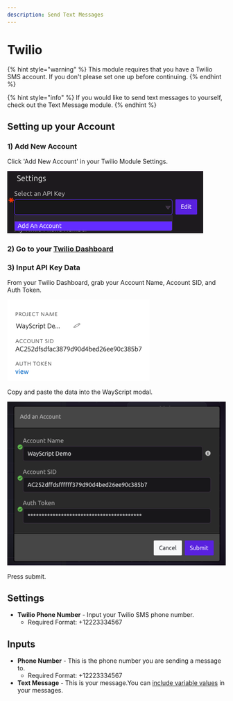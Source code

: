 ```yaml
---
description: Send Text Messages
---
```


# Twilio

{% hint style="warning" %}
This module requires that you have a Twilio SMS account. If you don't please set one up before continuing. 
{% endhint %}

{% hint style="info" %}
If you would like to send text messages to yourself, check out the Text Message module.
{% endhint %}

## Setting up your Account

### 1\) Add New Account

Click 'Add New Account' in your Twilio Module Settings.

![Twilio Settings](../../.gitbook/assets/screenshot-2019-07-16-15.36.43.png)

### 2\) Go to your [Twilio Dashboard](https://www.twilio.com/console)

### 3\) Input API Key Data

From your Twilio Dashboard, grab your Account Name, Account SID, and Auth Token. 

![On Twilio Dashboard](../../.gitbook/assets/screenshot-2019-07-16-15.42.17.png)

Copy and paste the data into the WayScript modal.

![](../../.gitbook/assets/screenshot-2019-07-16-15.44.57.png)

Press submit.

## Settings

* **Twilio Phone Number** - Input your Twilio SMS phone number. 
  * Required Format: +12223334567

## Inputs

* **Phone Number** - This is the phone number you are sending a message to.
  * Required Format: +12223334567
* **Text Message** - This is your message.You can [include variable values](../../introduction/modules.md#option-two-hardcode-a-value) in your messages.

